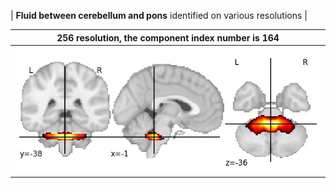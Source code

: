 


| **Fluid between cerebellum and pons** identified on various resolutions |

| 256 resolution, the component index number is 164|  
|:---:|  
| ![Component 256](../256/final/164.jpg "From component 256: Fluid between cerebellum and pons") |